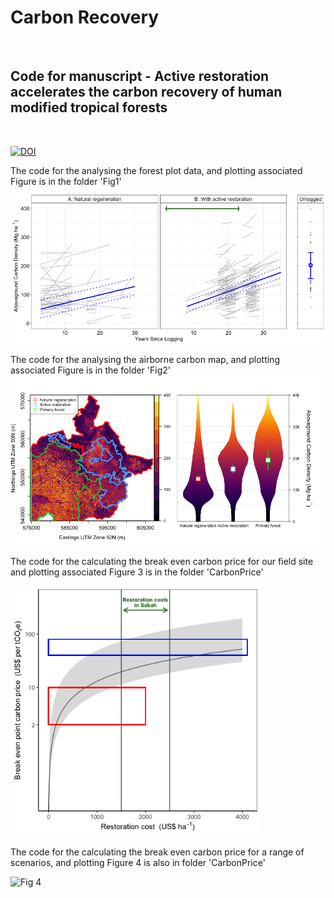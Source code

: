 # Carbon Recovery
<br>

## Code for manuscript - Active restoration accelerates the carbon recovery of human modified tropical forests
<br>

[![DOI](https://zenodo.org/badge/266838510.svg)](https://zenodo.org/badge/latestdoi/266838510)

The code for the analysing the forest plot data, and plotting associated Figure is in the folder 'Fig1'
![Fig 1](https://raw.githubusercontent.com/PhilipsonChristopher/CarbonRecovery/master/Fig1/Fig1.tiff)


The code for the analysing the airborne carbon map, and plotting associated Figure is in the folder 'Fig2'
![Fig 2](https://raw.githubusercontent.com/PhilipsonChristopher/CarbonRecovery/master/Fig2/Fig2_lowRes.tiff)

The code for the calculating the break even carbon price for our field site and plotting associated Figure 3 is in the folder 'CarbonPrice'

<img src="https://raw.githubusercontent.com/PhilipsonChristopher/CarbonRecovery/master/CarbonPrice/Fig3.tiff" width="400" height="400">


The code for the calculating the break even carbon price for a range of scenarios, and plotting Figure 4 is also in folder 'CarbonPrice'

![Fig 4](https://raw.githubusercontent.com/PhilipsonChristopher/CarbonRecovery/master/CarbonPrice/Fig4.tiff)
